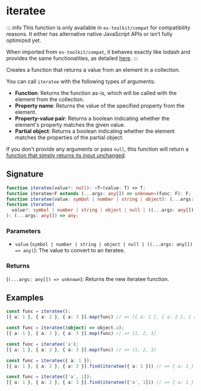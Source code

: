 # iteratee

::: info
This function is only available in `es-toolkit/compat` for compatibility reasons. It either has alternative native JavaScript APIs or isn’t fully optimized yet.

When imported from `es-toolkit/compat`, it behaves exactly like lodash and provides the same functionalities, as detailed [here](../../../compatibility.md).
:::

Creates a function that returns a value from an element in a collection.

You can call `iteratee` with the following types of arguments:

- **Function**: Returns the function as-is, which will be called with the element from the collection.
- **Property name**: Returns the value of the specified property from the element.
- **Property-value pair**: Returns a boolean indicating whether the element's property matches the given value.
- **Partial object**: Returns a boolean indicating whether the element matches the properties of the partial object.

If you don't provide any arguments or pass `null`, this function will return a [function that simply returns its input unchanged](../../function/identity.md).

## Signature

```typescript
function iteratee(value?: null): <T>(value: T) => T;
function iteratee<F extends (...args: any[]) => unknown>(func: F): F;
function iteratee(value: symbol | number | string | object): (...args: any[]) => any;
function iteratee(
  value?: symbol | number | string | object | null | ((...args: any[]) => unknown)
): (...args: any[]) => any;
```

### Parameters

- `value` (`symbol | number | string | object | null | ((...args: any[]) => any)`): The value to convert to an iteratee.

### Returns

(`(...args: any[]) => unknown`): Returns the new iteratee function.

## Examples

```typescript
const func = iteratee();
[{ a: 1 }, { a: 2 }, { a: 3 }].map(func) // => [{ a: 1 }, { a: 2 }, { a: 3 }]

const func = iteratee((object) => object.a);
[{ a: 1 }, { a: 2 }, { a: 3 }].map(func) // => [1, 2, 3]

const func = iteratee('a');
[{ a: 1 }, { a: 2 }, { a: 3 }].map(func) // => [1, 2, 3]

const func = iteratee({ a: 1 });
[{ a: 1 }, { a: 2 }, { a: 3 }].find(iteratee({ a: 1 })) // => { a: 1 }

const func = iteratee(['a', 1]);
[{ a: 1 }, { a: 2 }, { a: 3 }].find(iteratee(['a', 1])) // => { a: 1 }
```
